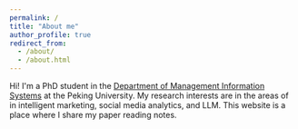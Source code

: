 ```yaml
---
permalink: /
title: "About me"
author_profile: true
redirect_from: 
  - /about/
  - /about.html
---
```


Hi! I'm a PhD student in the [Department of Management Information Systems](https://en.gsm.pku.edu.cn/mis/) at the Peking University. 
My research interests are in the areas of in intelligent marketing, social media analytics, and LLM.
This website is a place where I share my paper reading notes.
